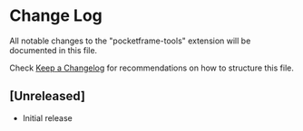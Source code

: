 # Change Log

All notable changes to the "pocketframe-tools" extension will be documented in this file.

Check [Keep a Changelog](http://keepachangelog.com/) for recommendations on how to structure this file.

## [Unreleased]

- Initial release